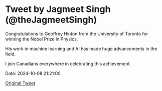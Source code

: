 # Tweet by Jagmeet Singh (@theJagmeetSingh)

Congratulations to Geoffrey Hinton from the University of Toronto for winning the Nobel Prize in Physics.

His work in machine learning and AI has made huge advancements in the field.

I join Canadians everywhere in celebrating this achievement.

Date: 2024-10-08 21:21:00

[Original Tweet](https://x.com/theJagmeetSingh/status/1843763551544214009)
